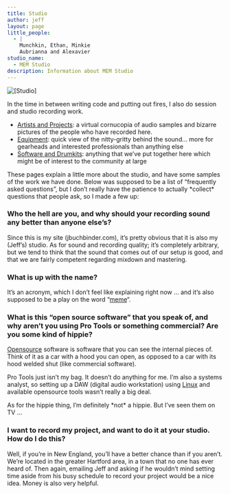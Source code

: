 ```yaml
---
title: Studio
author: jeff
layout: page
little_people:
  - |
    Munchkin, Ethan, Minkie
    Aubrianna and Alexavier
studio_name:
  - MEM Studio
description: Information about MEM Studio
---
```


![[Studio]][1]

In the time in between writing code and putting out fires, I also do session and studio recording work.

 [1]: /images/mem_logo.png

 * [Artists and Projects][2]: a virtual cornucopia of audio samples and bizarre pictures of the people who have recorded here.
 * [Equipment][3]: quick view of the nitty-gritty behind the sound… more for gearheads and interested professionals than anything else
 * [Software and Drumkits][4]: anything that we’ve put together here which might be of interest to the community at large

 [2]: /studio/artists_and_projects/
 [3]: /studio/equipment/
 [4]: /studio/software_and_drumkits/

These pages explain a little more about the studio, and have some samples of the work we have done. Below was supposed to be a list of “frequently asked questions”, but I don’t really have the patience to actually \*collect\* questions that people ask, so I made a few up:

### Who the hell are you, and why should your recording sound any better than anyone else’s?

Since this is my site (jbuchbinder.com), it’s pretty obvious that it is also my (Jeff’s) studio. As for sound and recording quality; it’s completely arbitrary, but we tend to think that the sound that comes out of our setup is good, and that we are fairly competent regarding mixdown and mastering.

### What is up with the name?

It’s an acronym, which I don’t feel like explaining right now … and it’s also supposed to be a play on the word “[meme][5]“.

 [5]: http://en.wikipedia.org/wiki/Meme

### What is this “open source software” that you speak of, and why aren’t you using Pro Tools or something commercial? Are you some kind of hippie?

[Opensource][6] software is software that you can see the internal pieces of. Think of it as a car with a hood you can open, as opposed to a car with its hood welded shut (like commercial software).

 [6]: http://www.opensource.org/

Pro Tools just isn’t my bag. It doesn’t do anything for me. I’m also a systems analyst, so setting up a DAW (digital audio workstation) using [Linux][7] and available opensource tools wasn’t really a big deal.

 [7]: http://www.debian.org/

As for the hippie thing, I’m definitely \*not\* a hippie. But I’ve seen them on TV …

### I want to record my project, and want to do it at your studio. How do I do this?

Well, if you’re in New England, you’ll have a better chance than if you aren’t. We’re located in the greater Hartford area, in a town that no one has ever heard of. Then again, emailing Jeff and asking if he wouldn’t mind setting time aside from his busy schedule to record your project would be a nice idea. Money is also very helpful.
